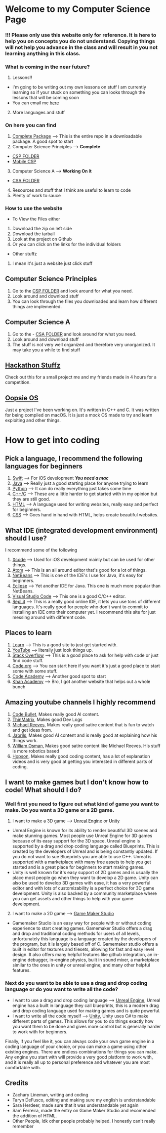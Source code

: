 # Welcome to my Computer Science Page
### !!! Please only use this website only for reference. It is here to help you on concepts you do not understand. Copying things will not help you advance in the class and will result in you not learning anything in this class.
### What is coming in the near future?
1. Lessons!!
- I'm going to be writing out my own lessons on stuff I am currently learning so if your stuck on something you can looks through the lessons that will be coming soon
- You can email me [here](mailto:zachary.lineman0@gmail.com)
2. More languages and stuff

### On here you can find
1. [Complete Package](https://github.com/Zxtreme03/ComputerScience/releases/tag/1.0.0) --> This is the entire repo in a downloadable package. A good spot to start
2. Computer Science Principles --> **Complete**
- [CSP FOLDER](https://github.com/Zxtreme03/ComputerScience/tree/master/CSP)
- [Mobile CSP](https://course.mobilecsp.org/mobilecsp/course?use_last_location=true)
3. Computer Science A --> **Working On It**
- [CSA FOLDER](https://github.com/Zxtreme03/ComputerScience/tree/master/CSA)
4. Resources and stuff that I think are useful to learn to code
5. Plenty of work to sauce

### How to use the website
- To View the Files either 
1. Download the zip on left side
2. Download the tarball
3. Look at the project on Github
4. Or you can click on the links for the individual folders

- Other stuffz
1. I mean it's just a website just click stuff

## Computer Science Principles
1. Go to the [CSP FOLDER](https://github.com/Zxtreme03/ComputerScience/tree/master/CSP) and look around for what you need.
2. Look around and download stuff
3. You can look through the files you downloaded and learn how different things are implemented.

## Computer Science A
1. Go to the - [CSA FOLDER](https://github.com/Zxtreme03/ComputerScience/tree/master/CSA) and look around for what you need.
2. Look around and download stuff
3. The stuff is not very well organized and therefore very unorganized. It may take you a while to find stuff

## [Hackathon Stuffz](https://github.com/Zxtreme03/ComputerScience/tree/master/HackAThon)
Check out this for a small project me and my friends made in 4 hours for a competition.

## [Oopsie OS](https://github.com/Zxtreme03/ComputerScience/tree/master/OopsieOS)
Just a project I've been working on. It's written in C++ and C. It was written for being compiled on macOS. It is just a mock OS made to try and learn exploiting and other things.

# How to get into coding
## Pick a language, I recommend the following languages for beginners
1. [Swift](https://developer.apple.com/swift/) --> For iOS development _**You need a mac**_
2. [Java](https://www.java.com/en/) --> Really just a good starting place for anyone trying to learn
3. [Python](https://www.python.org) --> It can do really everything just takes some time
4. [C++/C](https://en.wikipedia.org/wiki/C_(programming_language)) --> These are a little harder to get started with in my opinion but they are still good.
5. [HTML](https://developer.mozilla.org/en-US/docs/Web/HTML) --> A language used for writing websites, really easy and perfect for beginners.
6. [CSS](https://developer.mozilla.org/en-US/docs/Web/CSS) --> Goes hand in hand with HTML, helps create beautiful websites.

## What IDE (integrated development environment) should I use?
I recommend some of the following
1. [Xcode](https://developer.apple.com/xcode/) --> Used for iOS development mainly but can be used for other things. 
2. [Atom](https://atom.io) --> This is an all around editor that's good for a lot of things. 
3. [NetBeans](https://netbeans.org) --> This is one of the IDE's I use for Java, it's easy for beginners. 
4. [Eclipse](https://www.eclipse.org) --> Yet another IDE for Java. This one is much more popular than NetBeans. 
5. [Visual Studio Code](https://code.visualstudio.com) --> This one is a good C/C++ editor.
6. [Repl.it](https://repl.it/~) --> This is a really good online IDE, it lets you use tons of different languages. It's really good for people who don't want to commit to installing an IDE onto their computer yet. I recommend this site for just messing around with different code.

## Places to learn
1. [Learn](https://www.learnpython.org) --> This is a good site to just get started with.
2. [YouTube](https://www.youtube.com) --> literally just look things up.
3. [Stack Overflow](https://stackoverflow.com) --> This is a good place to ask for help with code or just find code stuff.
4. [Code.org](https://code.org/learn) --> You can start here if you want it's just a good place to start some with some stuff.
5. [Code Academy](https://www.codecademy.com) --> Another good spot to start
6. [Khan Academy](https://www.khanacademy.org/computing/computer-programming) --> Bro, I got another website that helps out a whole bunch

## Amazing youtube channels I highly recommend
1. [Code Bullet](https://www.youtube.com/channel/UC0e3QhIYukixgh5VVpKHH9Q), Makes really good AI content.
2. [ThinMatrix](https://www.youtube.com/channel/UCUkRj4qoT1bsWpE_C8lZYoQ), Makes good Dev Logs
3. [Michael Reeves](https://www.youtube.com/channel/UCtHaxi4GTYDpJgMSGy7AeSw), Makes really good satire content that is fun to watch and get ideas from.
4. [Jabrils](https://www.youtube.com/channel/UCQALLeQPoZdZC4JNUboVEUg), Makes good AI content and is really good at explaining how his things work.
5. [William Osman](https://www.youtube.com/channel/UCfMJ2MchTSW2kWaT0kK94Yw), Makes good satire content like Michael Reeves. His stuff is more robotics based 
6. [Hopson](https://www.youtube.com/channel/UCeQhZOvNKSBRU0Mdg7V44wA), Makes really good coding content, has a lot of explanation videos and is very good at getting you interested in different parts of coding.

## I want to make games but I don't know how to code! What should I do?
### Well first you need to figure out what kind of game you want to make. Do you want a 3D game or a 2D game.
1. I want to make a 3D game --> [Unreal Engine](https://www.unrealengine.com/) or [Unity](https://unity.com)
- Unreal Engine is known for its ability to render beautiful 3D scenes and make stunning games. Most people use Unreal Engine for 3D games because of its easy support for the 3D space. Unreal engine is supported by a drag and drop coding language called Blueprints. This is created by the developers of Unreal and is being constantly updated. If you do not want to sue Blueprints you are able to use C++. Unreal is supported with a marketplace with many free assets to help you get started and is a great place for beginners to start making games. 
- Unity is well known for it's easy support of 2D games and is usually the place most people go when they want to develop a 2D game. Unity can also be used to develop 3D games with ease, it has a very powerful editor and with lots of customizability is a perfect choice for 3D game development. Unity is also backed by a community marketplace where you can get assets and other things to help with your game development.

2. I want to make a 2D game --> [Game Maker Studio](https://www.yoyogames.com/gamemaker)
- Gamemaker Studio is an easy way for people with or without coding experience to start creating games. Gamemaker Studio offers a drag and drop and traditional coding methods for users of all levels, unfortunately this language is a language created by the developers of the program, but it is largely based off of C. Gamemaker studio offers a built in editor for textures and tilesets, allowing for fast and easy level design. It also offers many helpful features like github integration, an in-engine debugger, in-engine physics, built in sound mixer, a marketplace similar to the ones in unity or unreal engine, and many other helpful features.

### Next do you want to be able to use a drag and drop coding language or do you want to write all the code?
- I want to use a drag and drop coding language --> [Unreal Engine](https://www.unrealengine.com/), Unreal engine has a built in language they call blueprints, this is a modern drag and drop coding language used for making games and is quite powerful.
- I want to write all the code myself --> [Unity](https://unity.com), Unity uses C# to make different parts of games. This allows for you to do things exactly how you want them to be done and gives more control but is generally harder to work with for beginners.

Finally, if you feel like it, you can always code your own game engine in a coding language of your choice, or you can make a game using other existing engines. There are endless combinations for things you can make. Any engine you start with will provide a very good platform to work with, and it is really all up to personal preference and whatever you are most comfortable with.

## Credits
- Zachary Lineman, writing and coding
- Taryn DeFusco, editing and making sure my english is understandable
- Sara Herdeer, made sure that it was understandable yet again
- Sam Ferreira, made the entry on Game Maker Studio and recomended the addition of HTML.
- Other People, Idk other people probably helped. I honestly can't really remember
